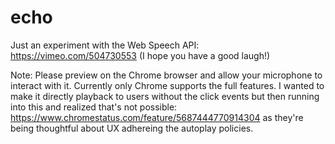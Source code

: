 # echo

Just an experiment with the Web Speech API: https://vimeo.com/504730553 (I hope you have a good laugh!)

Note: Please preview on the Chrome browser and allow your microphone to interact with it. Currently only Chrome supports the full features. I wanted to make it directly playback to users without the click events but then running into this and realized that's not possible: https://www.chromestatus.com/feature/5687444770914304 as they're being thoughtful about UX adhereing the autoplay policies.
